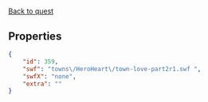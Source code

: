 # <no name available>

<no description available>

[Back to quest](../quests.md)

## Properties

```json
{
    "id": 359,
    "swf": "towns\/HeroHeart\/town-love-part2r1.swf ",
    "swfX": "none",
    "extra": ""
}
```

